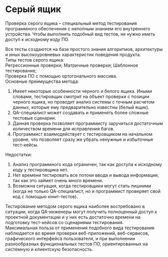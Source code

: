 # Серый ящик  
Проверка серого ящика – специальный метод тестирования программного обеспечения с неполным знанием его внутреннего устройства. Чтобы выполнить подобный вид тестов, не нужно иметь доступ к исходному коду ПО.

Все тесты создаются на базе простого знания алгоритмов, архитектуры и иных высокоуровневых характеристик поведения продукта.  
Типы тестов серого ящика:  
Регрессионные проверки;
Матричные проверки;
Шаблонное тестирование;  
Проверка ПО с помощью ортогонального массива.  
Основные преимущества метода:  
1. Имеет некоторые особенности черного и белого ящика. Иными словами, тестировщик смотрит на объект проверки с позиции черного ящика, но проводит анализ системы с точным расчетом данных, которые ему предварительно известны (белый ящик).
2. QA-специалист может создавать и применять более сложные тестовые сценарии.
3. Данная проверка позволяет программисту заручиться достаточным количеством времени для исправления багов.
4. Программист взаимодействует с тестировщиком на начальном уровне, что позволяет сразу же убрать ненужные и избыточные тест-кейсы.  

Недостатки:  
1. Анализ программного кода ограничен, так как доступа к исходному коду у тестировщика нет.
2. Нет времени тестировать все потоки ввода и вывода информации, так как это займет очень много времени.
3. Возможна ситуация, когда тестировщики могут стать лишними (когда не только QA-специалист, но и программист проверяет свой код с помощью юнит-тестов).  
 
 Тестирование методом серого ящика наиболее востребовано в ситуации, когда QA-инженеры могут получить полноценный доступ к проектной документации и у них есть достаточно времени на подготовку тест-кейсов со сценариями тестирования.  
 Максимальная польза от применения подобного вида тестирования наблюдается во время проверки веб-приложений, веб-сервисов, графического интерфейса пользователя, и при выполнении разнообразных функциональных тестов ПО, ориентированных на системную и клиентскую безопасность.